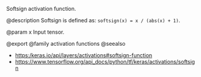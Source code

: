 Softsign activation function.

@description
Softsign is defined as: `softsign(x) = x / (abs(x) + 1)`.

@param x
Input tensor.

@export
@family activation functions
@seealso
+ <https:/keras.io/api/layers/activations#softsign-function>
+ <https://www.tensorflow.org/api_docs/python/tf/keras/activations/softsign>
